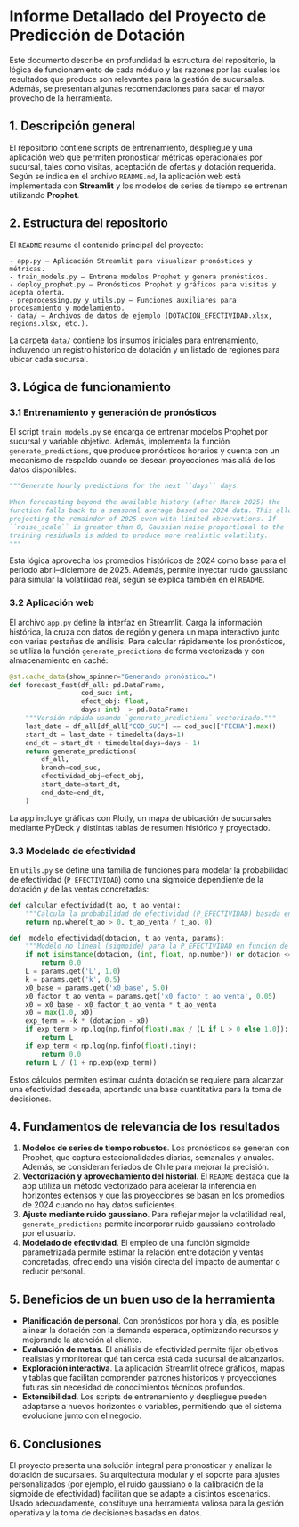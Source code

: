 # Informe Detallado del Proyecto de Predicción de Dotación

Este documento describe en profundidad la estructura del repositorio, la lógica de funcionamiento de cada módulo y las razones por las cuales los resultados que produce son relevantes para la gestión de sucursales. Además, se presentan algunas recomendaciones para sacar el mayor provecho de la herramienta.

## 1. Descripción general

El repositorio contiene scripts de entrenamiento, despliegue y una aplicación web que permiten pronosticar métricas operacionales por sucursal, tales como visitas, aceptación de ofertas y dotación requerida. Según se indica en el archivo `README.md`, la aplicación web está implementada con **Streamlit** y los modelos de series de tiempo se entrenan utilizando **Prophet**.

## 2. Estructura del repositorio

El `README` resume el contenido principal del proyecto:

```text
- app.py – Aplicación Streamlit para visualizar pronósticos y métricas.
- train_models.py – Entrena modelos Prophet y genera pronósticos.
- deploy_prophet.py – Pronósticos Prophet y gráficos para visitas y acepta oferta.
- preprocessing.py y utils.py – Funciones auxiliares para procesamiento y modelamiento.
- data/ – Archivos de datos de ejemplo (DOTACION_EFECTIVIDAD.xlsx, regions.xlsx, etc.).
```

La carpeta `data/` contiene los insumos iniciales para entrenamiento, incluyendo un registro histórico de dotación y un listado de regiones para ubicar cada sucursal.

## 3. Lógica de funcionamiento

### 3.1 Entrenamiento y generación de pronósticos

El script `train_models.py` se encarga de entrenar modelos Prophet por sucursal y variable objetivo. Además, implementa la función `generate_predictions`, que produce pronósticos horarios y cuenta con un mecanismo de respaldo cuando se desean proyecciones más allá de los datos disponibles:

```python
"""Generate hourly predictions for the next ``days`` days.

When forecasting beyond the available history (after March 2025) the
function falls back to a seasonal average based on 2024 data. This allows
projecting the remainder of 2025 even with limited observations. If
``noise_scale`` is greater than 0, Gaussian noise proportional to the
training residuals is added to produce more realistic volatility.
"""
```

Esta lógica aprovecha los promedios históricos de 2024 como base para el periodo abril–diciembre de 2025. Además, permite inyectar ruido gaussiano para simular la volatilidad real, según se explica también en el `README`.

### 3.2 Aplicación web

El archivo `app.py` define la interfaz en Streamlit. Carga la información histórica, la cruza con datos de región y genera un mapa interactivo junto con varias pestañas de análisis. Para calcular rápidamente los pronósticos, se utiliza la función `generate_predictions` de forma vectorizada y con almacenamiento en caché:

```python
@st.cache_data(show_spinner="Generando pronóstico…")
def forecast_fast(df_all: pd.DataFrame,
                  cod_suc: int,
                  efect_obj: float,
                  days: int) -> pd.DataFrame:
    """Versión rápida usando `generate_predictions` vectorizado."""
    last_date = df_all[df_all["COD_SUC"] == cod_suc]["FECHA"].max()
    start_dt = last_date + timedelta(days=1)
    end_dt = start_dt + timedelta(days=days - 1)
    return generate_predictions(
        df_all,
        branch=cod_suc,
        efectividad_obj=efect_obj,
        start_date=start_dt,
        end_date=end_dt,
    )
```

La app incluye gráficas con Plotly, un mapa de ubicación de sucursales mediante PyDeck y distintas tablas de resumen histórico y proyectado.

### 3.3 Modelado de efectividad

En `utils.py` se define una familia de funciones para modelar la probabilidad de efectividad (`P_EFECTIVIDAD`) como una sigmoide dependiente de la dotación y de las ventas concretadas:

```python
def calcular_efectividad(t_ao, t_ao_venta):
    """Calcula la probabilidad de efectividad (P_EFECTIVIDAD) basada en T_AO y T_AO_VENTA."""
    return np.where(t_ao > 0, t_ao_venta / t_ao, 0)

def _modelo_efectividad(dotacion, t_ao_venta, params):
    """Modelo no lineal (sigmoide) para la P_EFECTIVIDAD en función de DOTACION y T_AO_VENTA."""
    if not isinstance(dotacion, (int, float, np.number)) or dotacion <= 0:
        return 0.0
    L = params.get('L', 1.0)
    k = params.get('k', 0.5)
    x0_base = params.get('x0_base', 5.0)
    x0_factor_t_ao_venta = params.get('x0_factor_t_ao_venta', 0.05)
    x0 = x0_base - x0_factor_t_ao_venta * t_ao_venta
    x0 = max(1.0, x0)
    exp_term = -k * (dotacion - x0)
    if exp_term > np.log(np.finfo(float).max / (L if L > 0 else 1.0)):
        return L
    if exp_term < np.log(np.finfo(float).tiny):
        return 0.0
    return L / (1 + np.exp(exp_term))
```

Estos cálculos permiten estimar cuánta dotación se requiere para alcanzar una efectividad deseada, aportando una base cuantitativa para la toma de decisiones.

## 4. Fundamentos de relevancia de los resultados

1. **Modelos de series de tiempo robustos**. Los pronósticos se generan con Prophet, que captura estacionalidades diarias, semanales y anuales. Además, se consideran feriados de Chile para mejorar la precisión.
2. **Vectorización y aprovechamiento del historial**. El `README` destaca que la app utiliza un método vectorizado para acelerar la inferencia en horizontes extensos y que las proyecciones se basan en los promedios de 2024 cuando no hay datos suficientes.
3. **Ajuste mediante ruido gaussiano**. Para reflejar mejor la volatilidad real, `generate_predictions` permite incorporar ruido gaussiano controlado por el usuario.
4. **Modelado de efectividad**. El empleo de una función sigmoide parametrizada permite estimar la relación entre dotación y ventas concretadas, ofreciendo una visión directa del impacto de aumentar o reducir personal.

## 5. Beneficios de un buen uso de la herramienta

- **Planificación de personal**. Con pronósticos por hora y día, es posible alinear la dotación con la demanda esperada, optimizando recursos y mejorando la atención al cliente.
- **Evaluación de metas**. El análisis de efectividad permite fijar objetivos realistas y monitorear qué tan cerca está cada sucursal de alcanzarlos.
- **Exploración interactiva**. La aplicación Streamlit ofrece gráficos, mapas y tablas que facilitan comprender patrones históricos y proyecciones futuras sin necesidad de conocimientos técnicos profundos.
- **Extensibilidad**. Los scripts de entrenamiento y despliegue pueden adaptarse a nuevos horizontes o variables, permitiendo que el sistema evolucione junto con el negocio.

## 6. Conclusiones

El proyecto presenta una solución integral para pronosticar y analizar la dotación de sucursales. Su arquitectura modular y el soporte para ajustes personalizados (por ejemplo, el ruido gaussiano o la calibración de la sigmoide de efectividad) facilitan que se adapte a distintos escenarios. Usado adecuadamente, constituye una herramienta valiosa para la gestión operativa y la toma de decisiones basadas en datos.

